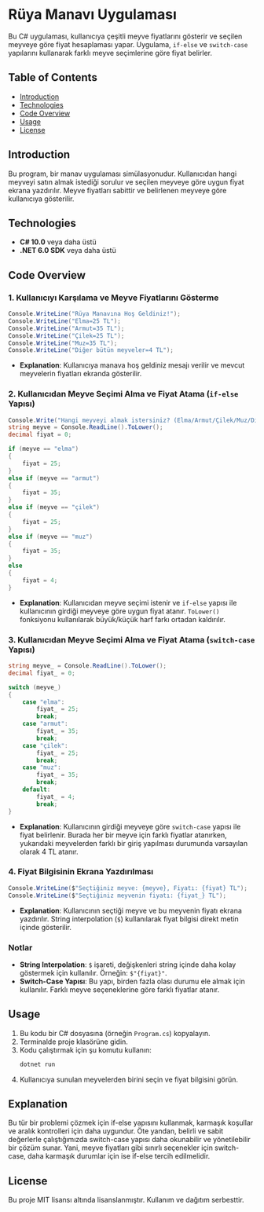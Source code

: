 # Rüya Manavı Uygulaması

Bu C# uygulaması, kullanıcıya çeşitli meyve fiyatlarını gösterir ve seçilen meyveye göre fiyat hesaplaması yapar. Uygulama, `if-else` ve `switch-case` yapılarını kullanarak farklı meyve seçimlerine göre fiyat belirler.

## Table of Contents

- [Introduction](#introduction)
- [Technologies](#technologies)
- [Code Overview](#code-overview)
- [Usage](#usage)
- [License](#license)

## Introduction

Bu program, bir manav uygulaması simülasyonudur. Kullanıcıdan hangi meyveyi satın almak istediği sorulur ve seçilen meyveye göre uygun fiyat ekrana yazdırılır. Meyve fiyatları sabittir ve belirlenen meyveye göre kullanıcıya gösterilir.

## Technologies

- **C# 10.0** veya daha üstü
- **.NET 6.0 SDK** veya daha üstü

## Code Overview

### 1. Kullanıcıyı Karşılama ve Meyve Fiyatlarını Gösterme

```csharp
Console.WriteLine("Rüya Manavına Hoş Geldiniz!");
Console.WriteLine("Elma=25 TL");
Console.WriteLine("Armut=35 TL");
Console.WriteLine("Çilek=25 TL");
Console.WriteLine("Muz=35 TL");
Console.WriteLine("Diğer bütün meyveler=4 TL");
```

- **Explanation**: Kullanıcıya manava hoş geldiniz mesajı verilir ve mevcut meyvelerin fiyatları ekranda gösterilir.

### 2. Kullanıcıdan Meyve Seçimi Alma ve Fiyat Atama (`if-else` Yapısı)

```csharp
Console.Write("Hangi meyveyi almak istersiniz? (Elma/Armut/Çilek/Muz/Diger): ");
string meyve = Console.ReadLine().ToLower();
decimal fiyat = 0;

if (meyve == "elma")
{
    fiyat = 25;
}
else if (meyve == "armut")
{
    fiyat = 35;
}
else if (meyve == "çilek")
{
    fiyat = 25;
}
else if (meyve == "muz")
{
    fiyat = 35;
}
else
{
    fiyat = 4;
}
```

- **Explanation**: Kullanıcıdan meyve seçimi istenir ve `if-else` yapısı ile kullanıcının girdiği meyveye göre uygun fiyat atanır. `ToLower()` fonksiyonu kullanılarak büyük/küçük harf farkı ortadan kaldırılır.

### 3. Kullanıcıdan Meyve Seçimi Alma ve Fiyat Atama (`switch-case` Yapısı)

```csharp
string meyve_ = Console.ReadLine().ToLower();
decimal fiyat_ = 0;

switch (meyve_)
{
    case "elma":
        fiyat_ = 25;
        break;
    case "armut":
        fiyat_ = 35;
        break;
    case "çilek":
        fiyat_ = 25;
        break;
    case "muz":
        fiyat_ = 35;
        break;
    default:
        fiyat_ = 4;
        break;
}
```

- **Explanation**: Kullanıcının girdiği meyveye göre `switch-case` yapısı ile fiyat belirlenir. Burada her bir meyve için farklı fiyatlar atanırken, yukarıdaki meyvelerden farklı bir giriş yapılması durumunda varsayılan olarak 4 TL atanır.

### 4. Fiyat Bilgisinin Ekrana Yazdırılması

```csharp
Console.WriteLine($"Seçtiğiniz meyve: {meyve}, Fiyatı: {fiyat} TL");
Console.WriteLine($"Seçtiğiniz meyvenin fiyatı: {fiyat_} TL");
```

- **Explanation**: Kullanıcının seçtiği meyve ve bu meyvenin fiyatı ekrana yazdırılır. String interpolation (`$`) kullanılarak fiyat bilgisi direkt metin içinde gösterilir.

### Notlar

- **String Interpolation**: `$` işareti, değişkenleri string içinde daha kolay göstermek için kullanılır. Örneğin: `$"{fiyat}"`.
- **Switch-Case Yapısı**: Bu yapı, birden fazla olası durumu ele almak için kullanılır. Farklı meyve seçeneklerine göre farklı fiyatlar atanır.

## Usage

1. Bu kodu bir C# dosyasına (örneğin `Program.cs`) kopyalayın.
2. Terminalde proje klasörüne gidin.
3. Kodu çalıştırmak için şu komutu kullanın:
    ```bash
    dotnet run
    ```
4. Kullanıcıya sunulan meyvelerden birini seçin ve fiyat bilgisini görün.

## Explanation
Bu tür bir problemi çözmek için if-else yapısını kullanmak, karmaşık koşullar ve aralık kontrolleri için daha uygundur. Öte yandan, belirli ve sabit değerlerle çalıştığımızda switch-case yapısı daha okunabilir ve yönetilebilir bir çözüm sunar. Yani, meyve fiyatları gibi sınırlı seçenekler için switch-case, daha karmaşık durumlar için ise if-else tercih edilmelidir.
## License

Bu proje MIT lisansı altında lisanslanmıştır. Kullanım ve dağıtım serbesttir.
